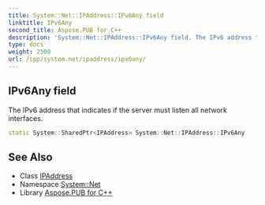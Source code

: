 ```yaml
---
title: System::Net::IPAddress::IPv6Any field
linktitle: IPv6Any
second_title: Aspose.PUB for C++
description: 'System::Net::IPAddress::IPv6Any field. The IPv6 address that indicates if the server must listen all network interfaces in C++.'
type: docs
weight: 2500
url: /cpp/system.net/ipaddress/ipv6any/
---
```

## IPv6Any field


The IPv6 address that indicates if the server must listen all network interfaces.

```cpp
static System::SharedPtr<IPAddress> System::Net::IPAddress::IPv6Any
```

## See Also

* Class [IPAddress](../)
* Namespace [System::Net](../../)
* Library [Aspose.PUB for C++](../../../)
